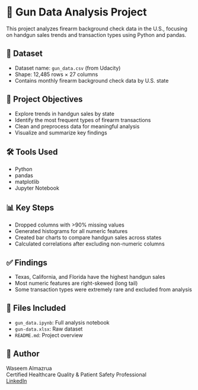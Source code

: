 # 🔫 Gun Data Analysis Project

This project analyzes firearm background check data in the U.S., focusing on handgun sales trends and transaction types using Python and pandas.

## 📁 Dataset
- Dataset name: `gun_data.csv` (from Udacity)
- Shape: 12,485 rows × 27 columns
- Contains monthly firearm background check data by U.S. state

## 🎯 Project Objectives
- Explore trends in handgun sales by state
- Identify the most frequent types of firearm transactions
- Clean and preprocess data for meaningful analysis
- Visualize and summarize key findings

## 🛠️ Tools Used
- Python
- pandas
- matplotlib
- Jupyter Notebook

## 📊 Key Steps
- Dropped columns with >90% missing values
- Generated histograms for all numeric features
- Created bar charts to compare handgun sales across states
- Calculated correlations after excluding non-numeric columns

## ✅ Findings
- Texas, California, and Florida have the highest handgun sales
- Most numeric features are right-skewed (long tail)
- Some transaction types were extremely rare and excluded from analysis

## 📂 Files Included
- `gun_data.ipynb`: Full analysis notebook
- `gun-data.xlsx`: Raw dataset
- `README.md`: Project overview

## 🚀 Author
Waseem Almazrua  
Certified Healthcare Quality & Patient Safety Professional  
[LinkedIn](https://www.linkedin.com/in/waseemalmazrua/)
